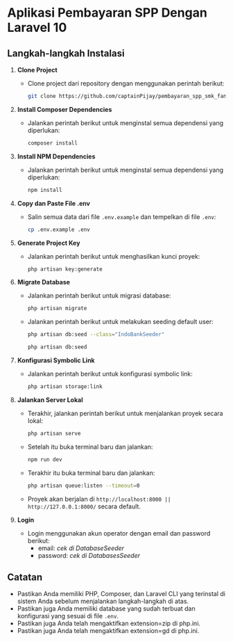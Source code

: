 # Aplikasi Pembayaran SPP Dengan Laravel 10
## Langkah-langkah Instalasi

1. **Clone Project**

    - Clone project dari repository dengan menggunakan perintah berikut:
        ```bash
        git clone https://github.com/captainPijay/pembayaran_spp_smk_fania_salsabila.git
        ```

2. **Install Composer Dependencies**

    - Jalankan perintah berikut untuk menginstal semua dependensi yang diperlukan:
        ```bash
        composer install
        ```
3. **Install NPM Dependencies**

    - Jalankan perintah berikut untuk menginstal semua dependensi yang diperlukan:
        ```bash
        npm install
        ```

3. **Copy dan Paste File .env**

    - Salin semua data dari file `.env.example` dan tempelkan di file `.env`:
        ```bash
        cp .env.example .env
        ```

4. **Generate Project Key**

    - Jalankan perintah berikut untuk menghasilkan kunci proyek:
        ```bash
        php artisan key:generate
        ```
        
5. **Migrate Database**

    - Jalankan perintah berikut untuk migrasi database:
        ```bash
        php artisan migrate
        ```
    - Jalankan perintah berikut untuk melakukan seeding default user:
        ```bash
        php artisan db:seed --class="IndoBankSeeder"
        ```
        ```bash
        php artisan db:seed
        ```
6. **Konfigurasi Symbolic Link**

    - Jalankan perintah berikut untuk konfigurasi symbolic link:
        ```bash
        php artisan storage:link
        ```

7. **Jalankan Server Lokal**
    - Terakhir, jalankan perintah berikut untuk menjalankan proyek secara lokal:
        ```bash
        php artisan serve
        ```
   - Setelah itu buka terminal baru dan jalankan:
        ```bash
        npm run dev
        ```
   - Terakhir itu buka terminal baru dan jalankan:
        ```bash
        php artisan queue:listen --timeout=0
        ```
    - Proyek akan berjalan di `http://localhost:8000 || http://127.0.0.1:8000/` secara default.
8. **Login**
    - Login menggunakan akun operator dengan email dan password berikut:
        - email: *cek di DatabaseSeeder*
        - password: *cek di DatabasesSeeder*
## Catatan

-   Pastikan Anda memiliki PHP, Composer, dan Laravel CLI yang terinstal di sistem Anda sebelum menjalankan langkah-langkah di atas.
-   Pastikan juga Anda memiliki database yang sudah terbuat dan konfigurasi yang sesuai di file `.env`.
-   Pastikan juga Anda telah mengaktifkan extension=zip di php.ini.
-   Pastikan juga Anda telah mengaktifkan extension=gd di php.ini.
